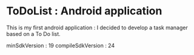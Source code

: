 # ToDoList : Android application
This is my first android application : I decided to develop a task manager based on a To Do list.

minSdkVersion : 19
compileSdkVersion : 24
